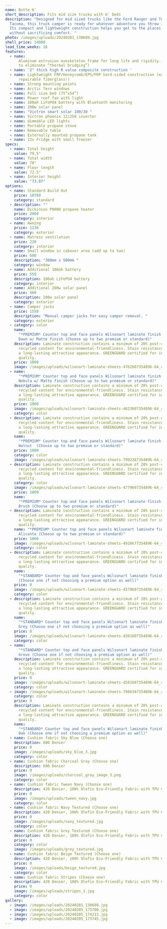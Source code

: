 ```yaml
---
name: Butte 6'
short_description: Fits mid size trucks with 6' beds
description: "Designed for mid sized trucks like the Ford Ranger and Toyota
  Tacoma, this truck camper is ready for whatever adventure you throw its way.
  Its compact and lightweight construction helps you get to the places you love
  without sacrificing comfort. "
photo: /images/uploads/20240201_130609.jpg
shell_price: 14000
lead_time_weeks: 16
features:
  - name:
      Aluminum extrusion exoskeleton frame for long life and rigidity. (2 pieces
      to eliminate “thermal bridging”)
  - name: '2" thick high R value composite construction '
  - name: Lightweight FRP/Honeycomb/EPS/FRP hard-sided construction (easily
      repairable fiberglass!)
  - name: Strong mounting points
  - name: Arctic Tern windows
  - name: Full size bed (75”x54”)
  - name: Power roof fan with light
  - name: 100ah LiFePO4 battery with Bluetooth monitoring
  - name: 200w solar panel
  - name: "Victron smart solar 100/30 "
  - name: Victron phoenix 12/250 inverter
  - name: dimmable LED lights
  - name: Portable propane stove
  - name: Removable table
  - name: Externally mounted propane tank
  - name: 12v Fridge with small freezer
specs:
  - name: Total height
    value: 79.5"
  - name: Total width
    value: 78"
  - name: Floor length
    value: 72.5"
  - name: Interior height
    value: "73.87"
options:
  - name: Standard Build Out
    price: 10780
    category: standard
  - description: ""
    name: Dickinson P9000 propane heater
    price: 2000
    category: interior
  - name: Awning
    price: 1230
    category: exterior
  - name: Matress ventilation
    price: 220
    category: interior
  - name: Small window in cabover area (add up to two)
    price: 600
    description: "300mm x 500mm "
    category: window
  - name: Additional 100ah battery
    price: 550
    description: 100ah LiFePO4 battery
    category: interior
  - name: Additional 200w solar panel
    price: 460
    description: 200w solar panel
    category: exterior
  - name: Camper jacks
    price: 1550
    description: "Manual camper jacks for easy camper removal. "
    category: exterior
  - category: color
    name:
      "*PREMIUM* Counter top and face panels Wilsonart laminate finish Mystique
      Dawn w/ Matte finish (Choose up to two premium or standard)"
    description: Laminate construction contains a minimum of 20% post-consumer
      recycled content for environmental-friendliness. Stain resistance provides
      a long-lasting attractive appearance. GREENGUARD certified for indoor air
      quality.
    price: 1000
    image: /images/uploads/wilsonart-laminate-sheets-4762607354896-64_400.jpg
  - name:
      "*PREMIUM* Counter top and face panels Wilsonart laminate finish Graphite
      Nebula w/ Matte finish (Choose up to two premium or standard)"
    description: Laminate construction contains a minimum of 20% post-consumer
      recycled content for environmental-friendliness. Stain resistance provides
      a long-lasting attractive appearance. GREENGUARD certified for indoor air
      quality.
    price: 1000
    image: /images/uploads/wilsonart-laminate-sheets-4623607354896-64_400.jpg
    category: color
  - description: Laminate construction contains a minimum of 20% post-consumer
      recycled content for environmental-friendliness. Stain resistance provides
      a long-lasting attractive appearance. GREENGUARD certified for indoor air
      quality.
    name:
      "*PREMIUM* Counter top and face panels Wilsonart laminate finish Pinnacle
      Walnut  (Choose up to two premium or standard)"
    price: 1000
    category: color
    image: /images/uploads/wilsonart-laminate-sheets-7992387354896-64_400.jpg
  - description: Laminate construction contains a minimum of 20% post-consumer
      recycled content for environmental-friendliness. Stain resistance provides
      a long-lasting attractive appearance. GREENGUARD certified for indoor air
      quality.
    category: color
    image: /images/uploads/wilsonart-laminate-sheets-4779607354896-64_400.jpg
    price: 1000
    name:
      "*PREMIUM* Counter top and face panels Wilsonart laminate finish Pewter
      Brush (Choose up to two premium or standard)"
  - description: Laminate construction contains a minimum of 20% post-consumer
      recycled content for environmental-friendliness. Stain resistance provides
      a long-lasting attractive appearance. GREENGUARD certified for indoor air
      quality.
    name: "*PREMIUM* Counter top and face panels Wilsonart laminate finish Black
      Alicante (Choose up to two premium or standard)"
    price: 1000
    image: /images/uploads/wilsonart-laminate-sheets-4926k77354896-64_400.jpg
    category: color
  - description: Laminate construction contains a minimum of 20% post-consumer
      recycled content for environmental-friendliness. Stain resistance provides
      a long-lasting attractive appearance. GREENGUARD certified for indoor air
      quality.
    name:
      "*STANDARD* Counter top and face panels Wilsonart laminate finish Indigo
      (Choose one if not choosing a premium option as well)"
    price: 0
    image: /images/uploads/wilsonart-laminate-sheets-d379607354896-64_400.jpg
    category: color
  - description: Laminate construction contains a minimum of 20% post-consumer
      recycled content for environmental-friendliness. Stain resistance provides
      a long-lasting attractive appearance. GREENGUARD certified for indoor air
      quality.
    name:
      "*STANDARD* Counter top and face panels Wilsonart laminate finish Fashion
      Grey (Choose one if not choosing a premium option as well)"
    price: 0
    image: /images/uploads/wilsonart-laminate-sheets-d381607354896-64_400.jpg
    category: color
  - name:
      "*STANDARD* Counter top and face panels Wilsonart laminate finish Orange
      Grove (Choose one if not choosing a premium option as well)"
    description: Laminate construction contains a minimum of 20% post-consumer
      recycled content for environmental-friendliness. Stain resistance provides
      a long-lasting attractive appearance. GREENGUARD certified for indoor air
      quality.
    price: 0
    image: /images/uploads/wilsonart-laminate-sheets-d501607354896-64_400.jpg
    category: color
  - image: /images/uploads/wilsonart-laminate-sheets-7986387354896-64_400.jpg
    category: color
    price: 0
    description: Laminate construction contains a minimum of 20% post-consumer
      recycled content for environmental-friendliness. Stain resistance provides
      a long-lasting attractive appearance. GREENGUARD certified for indoor air
      quality.
    name:
      "*STANDARD* Counter top and face panels Wilsonart laminate finish Pasadena
      Oak (Choose one if not choosing a premium option as well)"
  - name: Cushion fabric Sky Blue (Choose one)
    description: 600 Denier
    price: 0
    image: /images/uploads/sky_blue_3.jpg
    category: color
  - name: Cushion fabric Charcoal Gray (Choose one)
    description: 600 Denier
    price: 0
    image: /images/uploads/charcoal_gray_image_3.png
    category: color
  - name: Cushion fabric Tween Navy (Choose one)
    description: 420 Denier, 100% Olefin Eco-Friendly Fabric with TPU Coating
    price: 0
    image: /images/uploads/tween_navy.jpg
    category: color
  - name: Cushion fabric Navy Textured (Choose one)
    description: 420 Denier, 100% Olefin Eco-Friendly Fabric with TPU Coating
    price: 0
    image: /images/uploads/navy_textured.jpg
    category: color
  - name: Cushion fabric Grey Textured (Choose one)
    description: 420 Denier, 100% Olefin Eco-Friendly Fabric with TPU Coating
    price: 0
    category: color
    image: /images/uploads/grey_textured.jpg
  - name: Cushion fabric Beige Textured (Choose one)
    description: 420 Denier, 100% Olefin Eco-Friendly Fabric with TPU Coating
    price: 0
    image: /images/uploads/beige_textured.jpg
    category: color
  - name: Cushion fabric Stripes (Choose one)
    description: 420 Denier, 100% Olefin Eco-Friendly Fabric with TPU Coating
    price: 0
    image: /images/uploads/stripes_1.jpg
    category: color
gallery:
  - image: /images/uploads/20240201_130609.jpg
  - image: /images/uploads/20240205_173700.jpg
  - image: /images/uploads/20240205_174213.jpg
  - image: /images/uploads/20240205_173745.jpg
---
```

